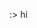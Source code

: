 :> hi

<!---
turtldee/turtldee is a ✨ special ✨ repository because its `README.md` (this file) appears on your GitHub profile.
You can click the Preview link to take a look at your changes.
--->
